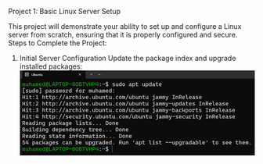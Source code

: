 Project 1: Basic Linux Server Setup

This project will demonstrate your ability to set up and configure a Linux server from scratch, ensuring that it is properly configured and secure. Steps to Complete the Project:

1.	Initial Server Configuration
   	Update the package index and upgrade installed packages: 
![Screenshot1](screenshots/1.png)


